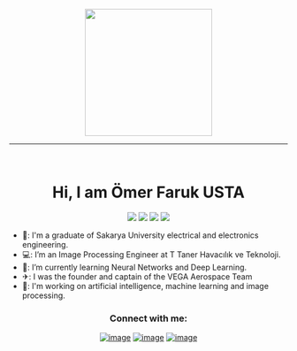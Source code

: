 <p align="center">
  <img src="https://miro.medium.com/max/2048/1*OohqW5DGh9CQS4hLY5FXzA.png" height="230"/>
</p>
<hr>

<Br>
<h1 align="center">Hi, I am Ömer Faruk USTA  </h1>
 </p>
 <p align="center">
<img src="https://img.shields.io/badge/Age-24-blue" />
  <img src="https://img.shields.io/badge/Focus-Artificial Intelligence-brightgreen" />
  <img src="https://img.shields.io/badge/Lives-Türkiye-success" />
  <img src="https://img.shields.io/badge/Languages-English%20%26%20Türkçe-brightgreen" />
</p>


- 🔭: I'm a graduate of Sakarya University electrical and electronics engineering.
- 💻: I’m an Image Processing Engineer at T Taner Havacılık ve Teknoloji.
- 🧠: I’m currently learning Neural Networks and Deep Learning. 
- ✈︎: I was the founder and captain of the VEGA Aerospace Team
- 🤖: I'm working on artificial intelligence, machine learning and image processing.
  

<h3 align="center">Connect with me:</h3>
<div align="center">



[![image](https://img.shields.io/badge/LinkedIn-0077B5?style=for-the-badge&logo=linkedin&logoColor=white)](https://www.linkedin.com/in/ömer-faruk-usta-b1aa25204/)
[![image](https://img.shields.io/badge/Instagram-E4405F?style=for-the-badge&logo=instagram&logoColor=white)](https://instagram.com/ofaruk_usta?igshid=Yjk4NWM2ZWVkMw==)
[![image](https://img.shields.io/badge/Gmail-D14836?style=for-the-badge&logo=gmail&logoColor=white)](mailto:ofarukusta1903@gmail.com)


